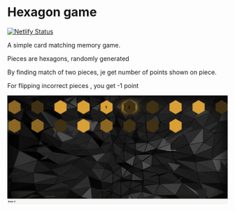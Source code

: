 # Hexagon game

[![Netlify Status](https://api.netlify.com/api/v1/badges/8d965355-e14c-4e7a-a133-c6991c692bc1/deploy-status)](https://app.netlify.com/sites/musing-curie-fbb467/deploys)

A simple card matching memory game.

Pieces are hexagons, randomly generated

By finding match of two pieces, je get number of points shown on piece.

For flipping incorrect pieces , you get -1 point


![hexagon_game](hexagon%20game.jpg)